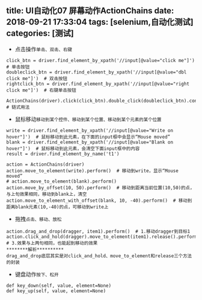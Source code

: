 title: UI自动化07 屏幕动作ActionChains
date: 2018-09-21 17:33:04
tags: [selenium,自动化测试]
categories: [测试]
---


- 点击操作`单击、双击、右键`
```
click_btn = driver.find_element_by_xpath('//input[@value="click me"]')  # 单击按钮
doubleclick_btn = driver.find_element_by_xpath('//input[@value="dbl click me"]')  # 双击按钮
rightclick_btn = driver.find_element_by_xpath('//input[@value="right click me"]')  # 右键单击按钮

ActionChains(driver).click(click_btn).double_click(doubleclick_btn).context_click(rightclick_btn).perform()  # 链式用法
```

<!--more-->

- 鼠标移动`移动到某个控件、移动到某个位置、移动到某个元素的某个位置`
```
write = driver.find_element_by_xpath('//input[@value="Write on hover"]')  # 鼠标移动到此元素，在下面的input框中会显示“Mouse moved”
blank = driver.find_element_by_xpath('//input[@value="Blank on hover"]')  # 鼠标移动到此元素，会清空下面input框中的内容
result = driver.find_element_by_name('t1')

action = ActionChains(driver)
action.move_to_element(write).perform()  # 移动到write，显示“Mouse moved”
# action.move_to_element(blank).perform()
action.move_by_offset(10, 50).perform()  # 移动到距离当前位置(10,50)的点，与上句效果相同，移动到blank上，清空
action.move_to_element_with_offset(blank, 10, -40).perform()  # 移动到距离blank元素(10,-40)的点，可移动到write上
```
- 拖拽`点击、移动、放松`
```
action.drag_and_drop(dragger, item1).perform()  # 1.移动dragger到目标1
action.click_and_hold(dragger).move_to_element(item1).release().perform()  # 3.效果与上两句相同，也能起到移动的效果
********解析**********
drag_and_drop底层其实是对click_and_hold、move_to_element和release三个方法的封装
```
- 键盘动作`按下、松开`
```
def key_down(self, value, element=None)
def key_up(self, value, element=None)
```

